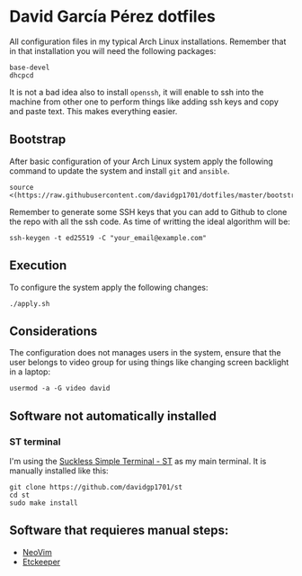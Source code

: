 # David García Pérez dotfiles

All configuration files in my typical Arch Linux installations. Remember that in that installation you will need the
following packages:

```
base-devel
dhcpcd
```

It is not a bad idea also to install `openssh`, it will enable to ssh into the machine from other one to perform things
like adding ssh keys and copy and paste text. This makes everything easier.

## Bootstrap

After basic configuration of your Arch Linux system apply the following command to update the system and install `git`
and `ansible`.

```
source <(https://raw.githubusercontent.com/davidgp1701/dotfiles/master/bootstrap.sh)
```

Remember to generate some SSH keys that you can add to Github to clone the repo with all the ssh code. As time of
writting the ideal algorithm will be:

```
ssh-keygen -t ed25519 -C "your_email@example.com"
```

## Execution

To configure the system apply the following changes:

```
./apply.sh
```

## Considerations

The configuration does not manages users in the system, ensure that the user belongs to video group for using things
like changing screen backlight in a laptop:

```
usermod -a -G video david
```
## Software not automatically installed

### ST terminal

I'm using the [Suckless Simple Terminal - ST](https://st.suckless.org/) as my main terminal. It is manually installed
like this:

```
git clone https://github.com/davidgp1701/st
cd st
sudo make install
```

## Software that requieres manual steps:

* [NeoVim](./files/config/nvim/README.md)
* [Etckeeper](./roles/etckeeper/README.md)
